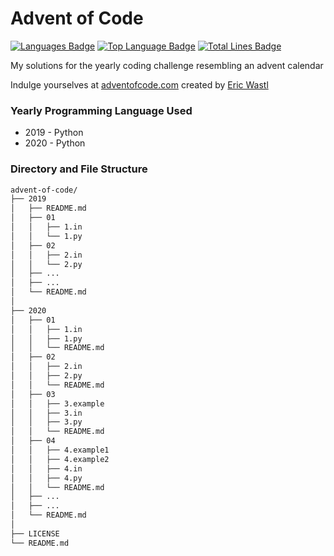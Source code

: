 # Advent of Code

[![Languages Badge](https://img.shields.io/github/languages/count/dinesh-k-natarajan/advent-of-code)](https://github.com/dinesh-k-natarajan/advent-of-code/)
[![Top Language Badge](https://img.shields.io/github/languages/top/dinesh-k-natarajan/advent-of-code)](https://github.com/dinesh-k-natarajan/advent-of-code/)
[![Total Lines Badge](https://sloc.xyz/github/dinesh-k-natarajan/advent-of-code/?category=lines)](https://github.com/dinesh-k-natarajan/advent-of-code/)

My solutions for the yearly coding challenge resembling an advent calendar

Indulge yourselves at [adventofcode.com](https://adventofcode.com/about) created by [Eric Wastl](http://was.tl/)

### Yearly Programming Language Used
 * 2019 - Python
 * 2020 - Python

### Directory and File Structure
```bash
advent-of-code/
├── 2019
│   ├── README.md
│   ├── 01
│   │   ├── 1.in
│   │   └── 1.py
│   ├── 02
│   │   ├── 2.in
│   │   └── 2.py
│   ├── ...
│   ├── ...
│   └── README.md
│
├── 2020 
│   ├── 01
│   │   ├── 1.in
│   │   ├── 1.py
│   │   └── README.md
│   ├── 02
│   │   ├── 2.in
│   │   ├── 2.py
│   │   └── README.md
│   ├── 03
│   │   ├── 3.example
│   │   ├── 3.in
│   │   ├── 3.py
│   │   └── README.md
│   ├── 04
│   │   ├── 4.example1
│   │   ├── 4.example2
│   │   ├── 4.in
│   │   ├── 4.py
│   │   └── README.md
│   ├── ...
│   ├── ...
│   └── README.md
│ 
├── LICENSE
└── README.md
